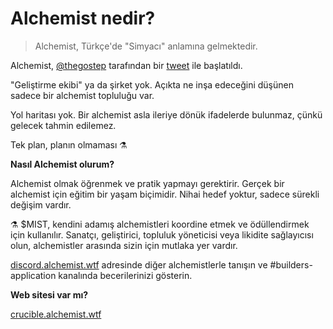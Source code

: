 # Alchemist nedir?

> Alchemist, Türkçe'de "Simyacı" anlamına gelmektedir.

Alchemist, [@thegostep](https://twitter.com/thegostep) tarafından bir [tweet](https://twitter.com/thegostep/status/1358159173440184322?s=20) ile başlatıldı.

"Geliştirme ekibi" ya da şirket yok. Açıkta ne inşa edeceğini düşünen sadece bir alchemist topluluğu var.

Yol haritası yok. Bir alchemist asla ileriye dönük ifadelerde bulunmaz, çünkü gelecek tahmin edilemez.

Tek plan, planın olmaması ⚗️

**Nasıl Alchemist olurum?**

Alchemist olmak öğrenmek ve pratik yapmayı gerektirir. Gerçek bir alchemist için eğitim bir yaşam biçimidir. Nihai hedef yoktur, sadece sürekli değişim vardır.

⚗️ $MIST, kendini adamış alchemistleri koordine etmek ve ödüllendirmek için kullanılır. Sanatçı, geliştirici, topluluk yöneticisi veya likidite sağlayıcısı olun, alchemistler arasında sizin için mutlaka yer vardır.

[discord.alchemist.wtf](http://discord.alchemist.wtf) adresinde diğer alchemistlerle tanışın ve \#builders-application kanalında becerilerinizi gösterin.

**Web sitesi var mı?**

[crucible.alchemist.wtf](https://crucible.alchemist.wtf/)

